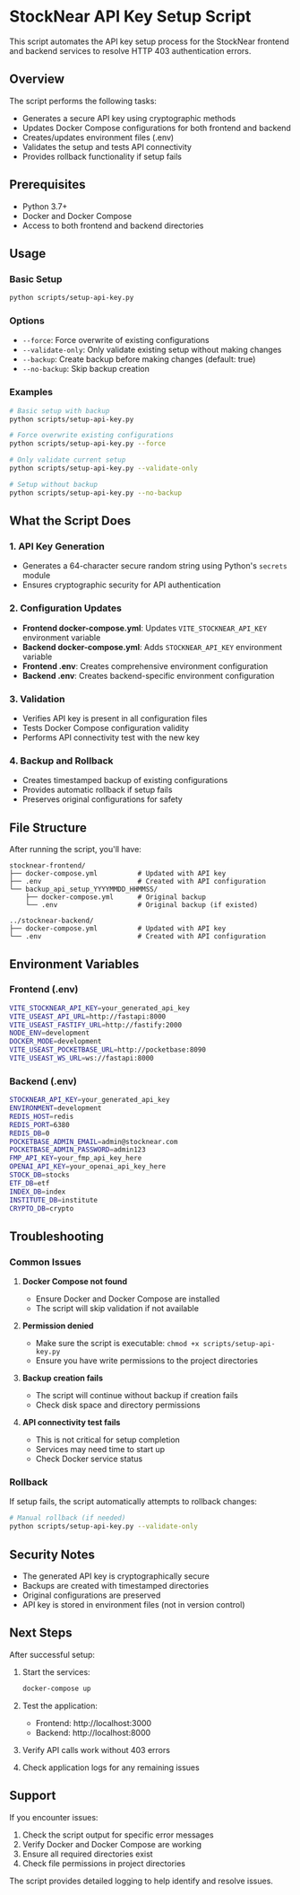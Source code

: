 # StockNear API Key Setup Script

This script automates the API key setup process for the StockNear frontend and backend services to resolve HTTP 403 authentication errors.

## Overview

The script performs the following tasks:
- Generates a secure API key using cryptographic methods
- Updates Docker Compose configurations for both frontend and backend
- Creates/updates environment files (.env)
- Validates the setup and tests API connectivity
- Provides rollback functionality if setup fails

## Prerequisites

- Python 3.7+
- Docker and Docker Compose
- Access to both frontend and backend directories

## Usage

### Basic Setup
```bash
python scripts/setup-api-key.py
```

### Options

- `--force`: Force overwrite of existing configurations
- `--validate-only`: Only validate existing setup without making changes
- `--backup`: Create backup before making changes (default: true)
- `--no-backup`: Skip backup creation

### Examples

```bash
# Basic setup with backup
python scripts/setup-api-key.py

# Force overwrite existing configurations
python scripts/setup-api-key.py --force

# Only validate current setup
python scripts/setup-api-key.py --validate-only

# Setup without backup
python scripts/setup-api-key.py --no-backup
```

## What the Script Does

### 1. API Key Generation
- Generates a 64-character secure random string using Python's `secrets` module
- Ensures cryptographic security for API authentication

### 2. Configuration Updates
- **Frontend docker-compose.yml**: Updates `VITE_STOCKNEAR_API_KEY` environment variable
- **Backend docker-compose.yml**: Adds `STOCKNEAR_API_KEY` environment variable
- **Frontend .env**: Creates comprehensive environment configuration
- **Backend .env**: Creates backend-specific environment configuration

### 3. Validation
- Verifies API key is present in all configuration files
- Tests Docker Compose configuration validity
- Performs API connectivity test with the new key

### 4. Backup and Rollback
- Creates timestamped backup of existing configurations
- Provides automatic rollback if setup fails
- Preserves original configurations for safety

## File Structure

After running the script, you'll have:

```
stocknear-frontend/
├── docker-compose.yml          # Updated with API key
├── .env                        # Created with API configuration
└── backup_api_setup_YYYYMMDD_HHMMSS/
    ├── docker-compose.yml      # Original backup
    └── .env                    # Original backup (if existed)

../stocknear-backend/
├── docker-compose.yml          # Updated with API key
└── .env                        # Created with API configuration
```

## Environment Variables

### Frontend (.env)
```bash
VITE_STOCKNEAR_API_KEY=your_generated_api_key
VITE_USEAST_API_URL=http://fastapi:8000
VITE_USEAST_FASTIFY_URL=http://fastify:2000
NODE_ENV=development
DOCKER_MODE=development
VITE_USEAST_POCKETBASE_URL=http://pocketbase:8090
VITE_USEAST_WS_URL=ws://fastapi:8000
```

### Backend (.env)
```bash
STOCKNEAR_API_KEY=your_generated_api_key
ENVIRONMENT=development
REDIS_HOST=redis
REDIS_PORT=6380
REDIS_DB=0
POCKETBASE_ADMIN_EMAIL=admin@stocknear.com
POCKETBASE_ADMIN_PASSWORD=admin123
FMP_API_KEY=your_fmp_api_key_here
OPENAI_API_KEY=your_openai_api_key_here
STOCK_DB=stocks
ETF_DB=etf
INDEX_DB=index
INSTITUTE_DB=institute
CRYPTO_DB=crypto
```

## Troubleshooting

### Common Issues

1. **Docker Compose not found**
   - Ensure Docker and Docker Compose are installed
   - The script will skip validation if not available

2. **Permission denied**
   - Make sure the script is executable: `chmod +x scripts/setup-api-key.py`
   - Ensure you have write permissions to the project directories

3. **Backup creation fails**
   - The script will continue without backup if creation fails
   - Check disk space and directory permissions

4. **API connectivity test fails**
   - This is not critical for setup completion
   - Services may need time to start up
   - Check Docker service status

### Rollback

If setup fails, the script automatically attempts to rollback changes:

```bash
# Manual rollback (if needed)
python scripts/setup-api-key.py --validate-only
```

## Security Notes

- The generated API key is cryptographically secure
- Backups are created with timestamped directories
- Original configurations are preserved
- API key is stored in environment files (not in version control)

## Next Steps

After successful setup:

1. Start the services:
   ```bash
   docker-compose up
   ```

2. Test the application:
   - Frontend: http://localhost:3000
   - Backend: http://localhost:8000

3. Verify API calls work without 403 errors

4. Check application logs for any remaining issues

## Support

If you encounter issues:

1. Check the script output for specific error messages
2. Verify Docker and Docker Compose are working
3. Ensure all required directories exist
4. Check file permissions in project directories

The script provides detailed logging to help identify and resolve issues. 